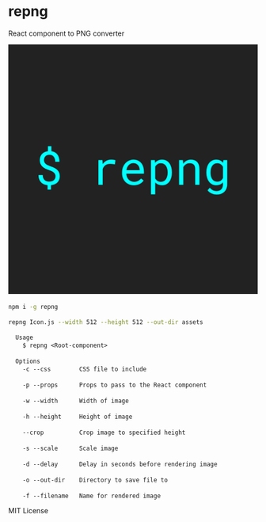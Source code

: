 
# repng

React component to PNG converter

![](example/repng.png)

```sh
npm i -g repng
```

```sh
repng Icon.js --width 512 --height 512 --out-dir assets
```

```
  Usage
    $ repng <Root-component>

  Options
    -c --css        CSS file to include

    -p --props      Props to pass to the React component

    -w --width      Width of image

    -h --height     Height of image

    --crop          Crop image to specified height

    -s --scale      Scale image

    -d --delay      Delay in seconds before rendering image

    -o --out-dir    Directory to save file to

    -f --filename   Name for rendered image
```

MIT License

